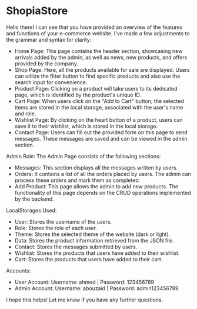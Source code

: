# ShopiaStore
Hello there! I can see that you have provided an overview of the features and functions of your e-commerce website. I've made a few adjustments to the grammar and syntax for clarity:

- Home Page: This page contains the header section, showcasing new arrivals added by the admin, as well as news, new products, and offers provided by the company.
- Shop Page: Here, all the products available for sale are displayed. Users can utilize the filter button to find specific products and also use the search input for convenience.
- Product Page: Clicking on a product will take users to its dedicated page, which is identified by the product's unique ID.
- Cart Page: When users click on the "Add to Cart" button, the selected items are stored in the local storage, associated with the user's name and role.
- Wishlist Page: By clicking on the heart button of a product, users can save it to their wishlist, which is stored in the local storage.
- Contact Page: Users can fill out the provided form on this page to send messages. These messages are saved and can be viewed in the admin section.

Admin Role: The Admin Page consists of the following sections:
- Messages: This section displays all the messages written by users.
- Orders: It contains a list of all the orders placed by users. The admin can process these orders and mark them as completed.
- Add Product: This page allows the admin to add new products. The functionality of this page depends on the CRUD operations implemented by the backend.

LocalStorages Used:

- User: Stores the username of the users.
- Role: Stores the role of each user.
- Theme: Stores the selected theme of the website (dark or light).
- Data: Stores the product information retrieved from the JSON file.
- Contact: Stores the messages submitted by users.
- Wishlist: Stores the products that users have added to their wishlist.
- Cart: Stores the products that users have added to their cart.

  
Accounts:
- User Account: Username: ahmed | Password: 123456789
- Admin Account: Username: abouzaid | Password: admin123456789


I hope this helps! Let me know if you have any further questions.

